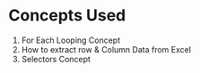 # Concepts Used

1) For Each Looping Concept
2) How to extract row & Column Data from Excel
3) Selectors Concept